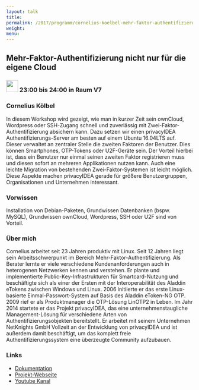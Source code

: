 ```yaml
---
layout: talk
title:
permalink: /2017/programm/cornelius-koelbel-mehr-faktor-authentifizierung-nicht-nur-fuer-die-eigene-cloud/
weight:
menu:
---
```

## Mehr-Faktor-Authentifizierung nicht nur für die eigene Cloud

### <img height = "32" src="../../../images/workshop.svg"> 23:00 bis 24:00 in Raum V7

### Cornelius Kölbel

In diesem Workshop wird gezeigt, wie man in kurzer Zeit sein ownCloud, Wordpress oder SSH-Zugang schnell und zuverlässig mit Zwei-Faktor-Authentifizierung absichern kann. Dazu setzen wir einen privacyIDEA Authentifizierungs-Server am besten auf einem Ubuntu 16.04LTS auf. Dieser verwaltet an zentraler Stelle die zweiten Faktoren der Benutzer. Dies können Smartphones, OTP-Tokens oder U2F-Geräte sein. Der Vorteil hierbei ist, dass ein Benutzer nur einmal seinen zweiten Faktor registrieren muss und diesen sofort an mehreren Applikationen nutzen kann.  Auch eine leichte Migration von bestehenden Zwei-Faktor-Systemen ist leicht möglich. Diese Aspekte machen privacyIDEA gerade für größere Benutzergruppen, Organisationen und Unternehmen interessant.

### Vorwissen

Installation von Debian-Paketen, Grundwissen Datenbanken (bspw. MySQL), Grundwissen ownCloud, Wordpress, SSH oder U2F sind von Vorteil.

### Über mich

Cornelius arbeitet seit 23 Jahren produktiv mit Linux.  Seit 12 Jahren liegt sein Arbeitsschwerpunkt im Bereich Mehr-Faktor-Authentifizierung. Als Berater lernte er viele verschiedene Kundenanforderungen auch in heterogenen Netzwerken kennen und verstehen. Er plante und implementierte Public-Key-Infrastrukturen für Smartcard-Nutzung und beschäftigte sich als einer der Ersten mit der Interoperabilität des Aladdin eTokens zwischen Windows und Linux.  2006 initiierte er das erste Linux-basierte Einmal-Passwort-System auf Basis des Aladdin eToken-NG OTP. 2009 rief er als Produktmanager die OTP-Lösung LinOTP2 in Leben. Im Jahr 2014 startete er das Projekt privacyIDEA, das eine unternehmenstaugliche Management-Lösung für verschiedene Arten von Authentifizierungsobjekten bereitstellt. Er arbeitet mit seinem Unternehmen NetKnights GmbH Vollzeit an der Entwicklung von privacyIDEA und ist außerdem damit beschäftigt, um das komplett freie Authentifizierungssystem eine überzeugte Community aufzubauen. 

### Links

- <a href="http://privacyidea.readthedocs.io" target="_blank">Dokumentation</a>
- <a href="https://www.privacyidea.org" target="_blank">Projekt-Webseite</a>
- <a href="https://www.youtube.com/channel/UCesoTaB76oX42vX7WGfyyFA" target="_blank">Youtube Kanal</a>